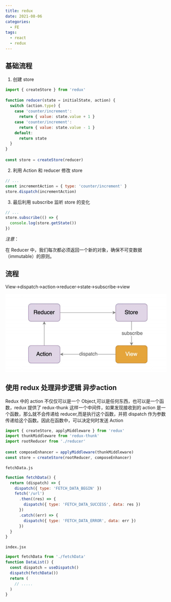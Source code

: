 ```yaml
---
title: redux
date: 2021-08-06
categories:
  - FE
tags:
  - react
  - redux
---
```

## 基础流程

1. 创建 store

```js
import { createStore } from 'redux'

function reducer(state = initialState, action) {
  switch (action.type) {
    case 'counter/increment':
      return { value: state.value + 1 }
    case 'counter/increment':
      return { value: state.value - 1 }
    default:
      return state
  }
}

const store = createStore(reducer)
```

2. 利用 Action 和 reducer 修改 store

```js
// ...
const incrementAction = { type: 'counter/increment' }
store.dispatch(incrementAction)
```

3. 最后利用 subscribe 监听 store 的变化

```js
// ...
store.subscribe(() => {
  console.log(store.getState())
})
```

_注意_：

在 Reducer 中，我们每次都必须返回一个新的对象，确保不可变数据（immutable）的原则。

## 流程

View->dispatch->action->reducer->state->subscribe->view

![流程图](./flow.png)

## 使用 redux 处理异步逻辑 异步action

Redux 中的 action 不仅仅可以是一个 Object,可以是任何东西，也可以是一个函数，redux 提供了 redux-thunk 这样一个中间件，如果发现接收到的 action 是一个函数，那么就不会传递给 reducer,而是执行这个函数，并把 dispatch 作为参数传递给这个函数。因此在函数中，可以决定何时发送 Action

```js
import { createStore, applyMiddleware } from 'redux'
import thunkMiddleware from 'redux-thunk'
import rootReducer from './reducer'

const composeEnhancer = applyMiddleware(thunkMiddleware)
const store = createStore(rootReducer, composeEnhancer)
```

`fetchData.js`

```js
function fetchData() {
  return (dispatch) => {
    dispatch({ type: 'FETCH_DATA_BEGIN' })
    fetch('/url')
      .then((res) => {
        dispatch({ type: 'FETCH_DATA_SUCCESS', data: res })
      })
      .catch((err) => {
        dispatch({ type: 'FETCH_DATA_ERROR', data: err })
      })
  }
}
```

`index.jsx`

```js
import fetchData from './fetchData'
function DataList() {
  const dispatch = useDispatch()
  dispatch(fetchData())
  return (
    // .....
  )
}
```
